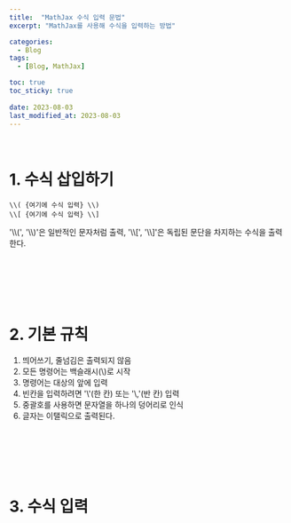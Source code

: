 ```yaml
---
title:  "MathJax 수식 입력 문법"
excerpt: "MathJax를 사용해 수식을 입력하는 방법"

categories:
  - Blog
tags:
  - [Blog, MathJax]

toc: true
toc_sticky: true
 
date: 2023-08-03
last_modified_at: 2023-08-03
---
```


&nbsp;

# 1. 수식 삽입하기
```mathjax
\\( {여기에 수식 입력} \\)
\\[ {여기에 수식 입력} \\]
```
'\\\\(', '\\\\)'은 일반적인 문자처럼 출력, '\\\\[', '\\\\]'은 독립된 문단을 차지하는 수식을 출력한다. 

&nbsp;

&nbsp;

&nbsp;

# 2. 기본 규칙
1. 띄어쓰기, 줄넘김은 출력되지 않음
2. 모든 명령어는 백슬래시(\\)로 시작
3. 명령어는 대상의 앞에 입력
4. 빈칸을 입력하려면 '\\'(한 칸) 또는 '\\,'(반 칸) 입력
5. 중괄호를 사용하면 문자열을 하나의 덩어리로 인식
6. 글자는 이탤릭으로 출력된다.

&nbsp;

&nbsp;

&nbsp;

# 3. 수식 입력
